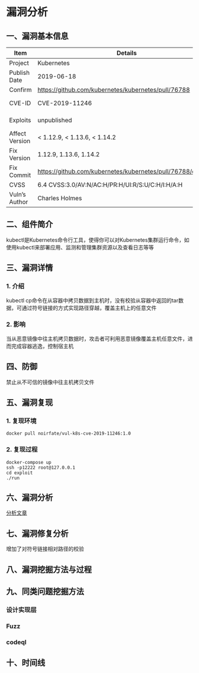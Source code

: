 # 漏洞分析

## 一、漏洞基本信息

| Item           | Details                                          | Note              |
| -------------- | ------------------------------------------------ | ----------------- |
| Project        | Kubernetes                                       |                   |
| Publish Date   | 2019-06-18                                       |                   |
| Confirm        | https://github.com/kubernetes/kubernetes/pull/76788   |              |
| CVE-ID         | CVE-2019-11246                                   | mitre, cvedetails |
| Exploits       | unpublished                                      | see in image      |
| Affect Version | < 1.12.9, < 1.13.6, < 1.14.2                     |                   |
| Fix Version    | 1.12.9, 1.13.6, 1.14.2                           |                   |
| Fix Commit     | https://github.com/kubernetes/kubernetes/pull/76788/commits  |       |
| CVSS           | 6.4 CVSS:3.0/AV:N/AC:H/PR:H/UI:R/S:U/C:H/I:H/A:H |                   |
| Vuln’s Author  | Charles Holmes                                   |                   |


## 二、组件简介
kubectl是Kubernetes命令行工具，使得你可以对Kubernetes集群运行命令，如使用kubectl来部署应用、监测和管理集群资源以及查看日志等等

## 三、漏洞详情

### 1. 介绍
kubectl cp命令在从容器中拷贝数据到主机时，没有校验从容器中返回的tar数据，可通过符号链接的方式实现路径穿越，覆盖主机上的任意文件

### 2. 影响
当从恶意镜像中往主机拷贝数据时，攻击者可利用恶意镜像覆盖主机任意文件，进而完成容器逃逸，控制宿主机

## 四、防御
禁止从不可信的镜像中往主机拷贝文件

## 五、漏洞复现
### 1. 复现环境
```
docker pull noirfate/vul-k8s-cve-2019-11246:1.0
```
### 2. 复现过程
```
docker-compose up
ssh -p12222 root@127.0.0.1
cd exploit
./run
```

## 六、漏洞分析

[分析文章](https://zhengyinyong.com/post/security-analysis-of-kubectl-cp-command/)

## 七、漏洞修复分析

增加了对符号链接相对路径的校验

## 八、漏洞挖掘方法与过程

## 九、同类问题挖掘方法

### 设计实现层

### Fuzz

### codeql

## 十、时间线

